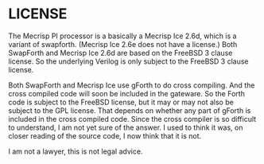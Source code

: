 # LICENSE

The Mecrisp PI processor is a basically a Mecrisp Ice 2.6d, which is a
variant of swapforth.  (Mecrisp Ice 2.6e does not have a license.)
Both SwapForth and Mecrisp Ice 2.6d are based on the FreeBSD 3 clause
license.  So the underlying Verilog is only subject to the FreeBSD
3 clause license.

Both SwapForth and Mecrisp Ice use gForth to do cross compiling.  And
the cross compiled code will soon be included in the gateware.  So the
Forth code is subject to the FreeBSD license, but it may or may not
also be subject to the GPL license.  That depends on whether any part
of gForth is included in the cross compiled code.  Since the cross
compiler is so difficult to understand, I am not yet sure of the
answer.  I used to think it was, on closer reading of the source code,
I now think that it is not.

I am not a lawyer, this is not legal advice.

